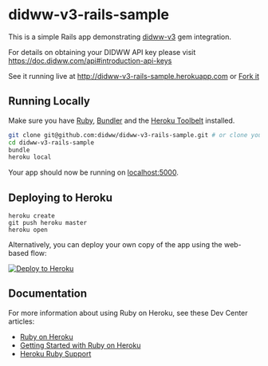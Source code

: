# didww-v3-rails-sample

This is a simple Rails app demonstrating [didww-v3](https://github.com/didww/didww-v3-ruby) gem integration.

For details on obtaining your DIDWW API key please visit https://doc.didww.com/api#introduction-api-keys

See it running live at http://didww-v3-rails-sample.herokuapp.com or [Fork it](https://github.com/didww/didww-v3-rails-sample/fork)

## Running Locally

Make sure you have [Ruby](https://www.ruby-lang.org), [Bundler](http://bundler.io) and the [Heroku Toolbelt](https://toolbelt.heroku.com/) installed.

```sh
git clone git@github.com:didww/didww-v3-rails-sample.git # or clone your own fork
cd didww-v3-rails-sample
bundle
heroku local
```

Your app should now be running on [localhost:5000](http://localhost:5000/).

## Deploying to Heroku

```
heroku create
git push heroku master
heroku open
```

Alternatively, you can deploy your own copy of the app using the web-based flow:

[![Deploy to Heroku](https://www.herokucdn.com/deploy/button.png)](https://heroku.com/deploy)

## Documentation

For more information about using Ruby on Heroku, see these Dev Center articles:

- [Ruby on Heroku](https://devcenter.heroku.com/categories/ruby)
- [Getting Started with Ruby on Heroku](https://devcenter.heroku.com/articles/getting-started-with-ruby)
- [Heroku Ruby Support](https://devcenter.heroku.com/articles/ruby-support)
